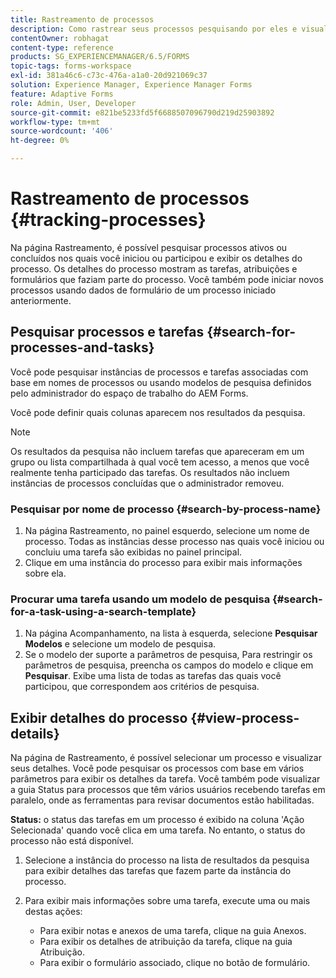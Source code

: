 ```yaml
---
title: Rastreamento de processos
description: Como rastrear seus processos pesquisando por eles e visualizando seus detalhes.
contentOwner: robhagat
content-type: reference
products: SG_EXPERIENCEMANAGER/6.5/FORMS
topic-tags: forms-workspace
exl-id: 381a46c6-c73c-476a-a1a0-20d921069c37
solution: Experience Manager, Experience Manager Forms
feature: Adaptive Forms
role: Admin, User, Developer
source-git-commit: e821be5233fd5f6688507096790d219d25903892
workflow-type: tm+mt
source-wordcount: '406'
ht-degree: 0%

---
```


# Rastreamento de processos {#tracking-processes}

Na página Rastreamento, é possível pesquisar processos ativos ou concluídos nos quais você iniciou ou participou e exibir os detalhes do processo. Os detalhes do processo mostram as tarefas, atribuições e formulários que faziam parte do processo. Você também pode iniciar novos processos usando dados de formulário de um processo iniciado anteriormente.

## Pesquisar processos e tarefas {#search-for-processes-and-tasks}

Você pode pesquisar instâncias de processos e tarefas associadas com base em nomes de processos ou usando modelos de pesquisa definidos pelo administrador do espaço de trabalho do AEM Forms.

Você pode definir quais colunas aparecem nos resultados da pesquisa.

>[!NOTE]
>
>Os resultados da pesquisa não incluem tarefas que apareceram em um grupo ou lista compartilhada à qual você tem acesso, a menos que você realmente tenha participado das tarefas. Os resultados não incluem instâncias de processos concluídas que o administrador removeu.

### Pesquisar por nome de processo {#search-by-process-name}

1. Na página Rastreamento, no painel esquerdo, selecione um nome de processo. Todas as instâncias desse processo nas quais você iniciou ou concluiu uma tarefa são exibidas no painel principal.
1. Clique em uma instância do processo para exibir mais informações sobre ela.

### Procurar uma tarefa usando um modelo de pesquisa {#search-for-a-task-using-a-search-template}

1. Na página Acompanhamento, na lista à esquerda, selecione **Pesquisar Modelos** e selecione um modelo de pesquisa.
1. Se o modelo der suporte a parâmetros de pesquisa, Para restringir os parâmetros de pesquisa, preencha os campos do modelo e clique em **Pesquisar**. Exibe uma lista de todas as tarefas das quais você participou, que correspondem aos critérios de pesquisa.

## Exibir detalhes do processo {#view-process-details}

Na página de Rastreamento, é possível selecionar um processo e visualizar seus detalhes. Você pode pesquisar os processos com base em vários parâmetros para exibir os detalhes da tarefa. Você também pode visualizar a guia Status para processos que têm vários usuários recebendo tarefas em paralelo, onde as ferramentas para revisar documentos estão habilitadas.

**Status:** o status das tarefas em um processo é exibido na coluna &#39;Ação Selecionada&#39; quando você clica em uma tarefa. No entanto, o status do processo não está disponível.

1. Selecione a instância do processo na lista de resultados da pesquisa para exibir detalhes das tarefas que fazem parte da instância do processo.
1. Para exibir mais informações sobre uma tarefa, execute uma ou mais destas ações:

   * Para exibir notas e anexos de uma tarefa, clique na guia Anexos.
   * Para exibir os detalhes de atribuição da tarefa, clique na guia Atribuição.
   * Para exibir o formulário associado, clique no botão de formulário.
